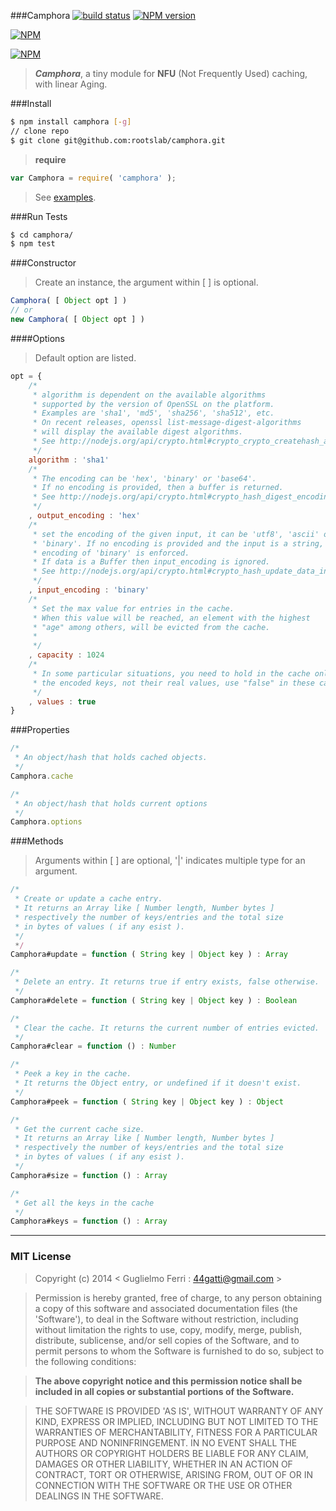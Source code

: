 ###Camphora
[![build status](https://secure.travis-ci.org/rootslab/camphora.png?branch=master)](http://travis-ci.org/rootslab/camphora) 
[![NPM version](https://badge.fury.io/js/camphora.png)](http://badge.fury.io/js/camphora)

[![NPM](https://nodei.co/npm/camphora.png?downloads=true&stars=true)](https://nodei.co/npm/camphora/)

[![NPM](https://nodei.co/npm-dl/camphora.png)](https://nodei.co/npm/camphora/)

> _**Camphora**_, a tiny module for __NFU__ (Not Frequently Used) caching, with linear Aging.

###Install

```bash
$ npm install camphora [-g]
// clone repo
$ git clone git@github.com:rootslab/camphora.git
```
> __require__ 

```javascript
var Camphora = require( 'camphora' );
```
> See [examples](example/).

###Run Tests

```bash
$ cd camphora/
$ npm test
```
###Constructor

> Create an instance, the argument within [ ] is optional.

```javascript
Camphora( [ Object opt ] )
// or
new Camphora( [ Object opt ] )
```

####Options

> Default option are listed.

```javascript
opt = {
    /*
     * algorithm is dependent on the available algorithms
     * supported by the version of OpenSSL on the platform.
     * Examples are 'sha1', 'md5', 'sha256', 'sha512', etc.
     * On recent releases, openssl list-message-digest-algorithms
     * will display the available digest algorithms.
     * See http://nodejs.org/api/crypto.html#crypto_crypto_createhash_algorithm.
     */
    algorithm : 'sha1'
    /*
     * The encoding can be 'hex', 'binary' or 'base64'.
     * If no encoding is provided, then a buffer is returned.
     * See http://nodejs.org/api/crypto.html#crypto_hash_digest_encoding
     */
    , output_encoding : 'hex'
    /*
     * set the encoding of the given input, it can be 'utf8', 'ascii' or 
     * 'binary'. If no encoding is provided and the input is a string, an
     * encoding of 'binary' is enforced.
     * If data is a Buffer then input_encoding is ignored.
     * See http://nodejs.org/api/crypto.html#crypto_hash_update_data_input_encoding
     */
    , input_encoding : 'binary'
    /*
     * Set the max value for entries in the cache.
     * When this value will be reached, an element with the highest
     * "age" among others, will be evicted from the cache.
     *
     */
    , capacity : 1024
    /*
     * In some particular situations, you need to hold in the cache only
     * the encoded keys, not their real values, use "false" in these cases.
     */
    , values : true
}
```

###Properties

```javascript
/*
 * An object/hash that holds cached objects.
 */
Camphora.cache

/*
 * An object/hash that holds current options
 */
Camphora.options

```

###Methods

> Arguments within [ ] are optional, '|' indicates multiple type for an argument.

```javascript
/*
 * Create or update a cache entry.
 * It returns an Array like [ Number length, Number bytes ]
 * respectively the number of keys/entries and the total size
 * in bytes of values ( if any esist ).
 */
 */
Camphora#update = function ( String key | Object key ) : Array

/*
 * Delete an entry. It returns true if entry exists, false otherwise.
 */
Camphora#delete = function ( String key | Object key ) : Boolean

/*
 * Clear the cache. It returns the current number of entries evicted.
 */
Camphora#clear = function () : Number

/*
 * Peek a key in the cache. 
 * It returns the Object entry, or undefined if it doesn't exist.
 */
Camphora#peek = function ( String key | Object key ) : Object

/*
 * Get the current cache size.
 * It returns an Array like [ Number length, Number bytes ]
 * respectively the number of keys/entries and the total size
 * in bytes of values ( if any esist ).
 */
Camphora#size = function () : Array

/*
 * Get all the keys in the cache
 */
Camphora#keys = function () : Array
```

------------------------------------------------------------------------


### MIT License

> Copyright (c) 2014 &lt; Guglielmo Ferri : 44gatti@gmail.com &gt;

> Permission is hereby granted, free of charge, to any person obtaining
> a copy of this software and associated documentation files (the
> 'Software'), to deal in the Software without restriction, including
> without limitation the rights to use, copy, modify, merge, publish,
> distribute, sublicense, and/or sell copies of the Software, and to
> permit persons to whom the Software is furnished to do so, subject to
> the following conditions:

> __The above copyright notice and this permission notice shall be
> included in all copies or substantial portions of the Software.__

> THE SOFTWARE IS PROVIDED 'AS IS', WITHOUT WARRANTY OF ANY KIND,
> EXPRESS OR IMPLIED, INCLUDING BUT NOT LIMITED TO THE WARRANTIES OF
> MERCHANTABILITY, FITNESS FOR A PARTICULAR PURPOSE AND NONINFRINGEMENT.
> IN NO EVENT SHALL THE AUTHORS OR COPYRIGHT HOLDERS BE LIABLE FOR ANY
> CLAIM, DAMAGES OR OTHER LIABILITY, WHETHER IN AN ACTION OF CONTRACT,
> TORT OR OTHERWISE, ARISING FROM, OUT OF OR IN CONNECTION WITH THE
> SOFTWARE OR THE USE OR OTHER DEALINGS IN THE SOFTWARE.